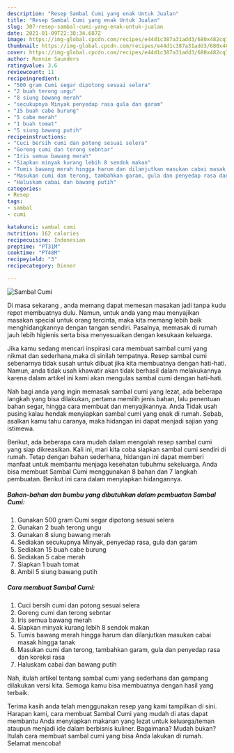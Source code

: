 ```yaml
---
description: "Resep Sambal Cumi yang enak Untuk Jualan"
title: "Resep Sambal Cumi yang enak Untuk Jualan"
slug: 307-resep-sambal-cumi-yang-enak-untuk-jualan
date: 2021-01-09T22:38:34.687Z
image: https://img-global.cpcdn.com/recipes/e44d1c387a31add3/680x482cq70/sambal-cumi-foto-resep-utama.jpg
thumbnail: https://img-global.cpcdn.com/recipes/e44d1c387a31add3/680x482cq70/sambal-cumi-foto-resep-utama.jpg
cover: https://img-global.cpcdn.com/recipes/e44d1c387a31add3/680x482cq70/sambal-cumi-foto-resep-utama.jpg
author: Ronnie Saunders
ratingvalue: 3.6
reviewcount: 11
recipeingredient:
- "500 gram Cumi segar dipotong sesuai selera"
- "2 buah terong ungu"
- "8 siung bawang merah"
- "secukupnya Minyak penyedap rasa gula dan garam"
- "15 buah cabe burung"
- "5 cabe merah"
- "1 buah tomat"
- "5 siung bawang putih"
recipeinstructions:
- "Cuci bersih cumi dan potong sesuai selera"
- "Goreng cumi dan terong sebntar"
- "Iris semua bawang merah"
- "Siapkan minyak kurang lebih 8 sendok makan"
- "Tumis bawang merah hingga harum dan dilanjutkan masukan cabai masak hingga tanak"
- "Masukan cumi dan terong, tambahkan garam, gula dan penyedap rasa dan koreksi rasa"
- "Haluskam cabai dan bawang putih"
categories:
- Resep
tags:
- sambal
- cumi

katakunci: sambal cumi 
nutrition: 162 calories
recipecuisine: Indonesian
preptime: "PT31M"
cooktime: "PT48M"
recipeyield: "3"
recipecategory: Dinner

---
```



![Sambal Cumi](https://img-global.cpcdn.com/recipes/e44d1c387a31add3/680x482cq70/sambal-cumi-foto-resep-utama.jpg)

Di masa  sekarang , anda memang dapat memesan masakan jadi tanpa kudu repot membuatnya dulu. Namun, untuk anda yang mau menyajikan masakan special untuk orang tercinta, maka kita memang lebih baik menghidangkannya dengan tangan sendiri. Pasalnya, memasak di rumah jauh lebih higienis serta bisa menyesuaikan dengan kesukaan keluarga.

Jika kamu sedang mencari inspirasi cara membuat sambal cumi yang nikmat dan sederhana,maka di sinilah tempatnya. Resep sambal cumi  sebenarnya tidak susah untuk dibuat jika kita membuatnya dengan hati-hati. Namun, anda tidak usah khawatir akan tidak berhasil dalam melakukannya 
karena dalam artikel ini kami akan mengulas sambal cumi dengan hati-hati.  



Nah bagi anda yang ingin memasak sambal cumi yang lezat, ada beberapa langkah yang bisa dilakukan, pertama memilih jenis bahan, lalu penentuan bahan segar, hingga cara membuat dan menyajikannya. Anda Tidak usah pusing kalau hendak menyiapkan sambal cumi yang enak di rumah. Sebab, asalkan kamu  tahu caranya, maka hidangan ini dapat menjadi sajian yang istimewa.

Berikut, ada beberapa cara mudah dalam mengolah resep sambal cumi yang siap dikreasikan. Kali ini, mari kita coba siapkan sambal cumi sendiri di rumah. Tetap dengan bahan sederhana, hidangan ini dapat memberi manfaat untuk membantu menjaga kesehatan tubuhmu sekeluarga. Anda bisa membuat Sambal Cumi menggunakan 8 bahan dan 7 langkah pembuatan. Berikut ini cara dalam menyiapkan hidangannya.

<!--inarticleads1-->

##### Bahan-bahan dan bumbu yang dibutuhkan dalam pembuatan Sambal Cumi:

1. Gunakan 500 gram Cumi segar dipotong sesuai selera
1. Gunakan 2 buah terong ungu
1. Gunakan 8 siung bawang merah
1. Sediakan secukupnya Minyak, penyedap rasa, gula dan garam
1. Sediakan 15 buah cabe burung
1. Sediakan 5 cabe merah
1. Siapkan 1 buah tomat
1. Ambil 5 siung bawang putih




<!--inarticleads2-->

##### Cara membuat Sambal Cumi:

1. Cuci bersih cumi dan potong sesuai selera
1. Goreng cumi dan terong sebntar
1. Iris semua bawang merah
1. Siapkan minyak kurang lebih 8 sendok makan
1. Tumis bawang merah hingga harum dan dilanjutkan masukan cabai masak hingga tanak
1. Masukan cumi dan terong, tambahkan garam, gula dan penyedap rasa dan koreksi rasa
1. Haluskam cabai dan bawang putih




Nah, itulah artikel tentang  sambal cumi  yang sederhana dan gampang dilakukan versi kita. Semoga kamu bisa membuatnya dengan hasil yang terbaik. 

Terima kasih anda telah menggunakan resep yang kami tampilkan di sini. Harapan kami, cara membuat  Sambal Cumi yang mudah di atas dapat membantu Anda menyiapkan makanan yang lezat untuk keluarga/teman ataupun menjadi ide dalam berbisnis kuliner. Bagaimana? Mudah bukan? Itulah cara membuat sambal cumi yang bisa Anda lakukan di rumah. Selamat mencoba!

